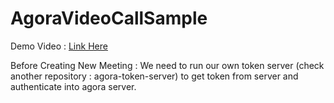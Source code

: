 # AgoraVideoCallSample

Demo Video : [Link Here](https://drive.google.com/file/d/1e8twfmhjO9UBJ3_kZzXC6edG8oA_-X7L/view?usp=share_link)

Before Creating New Meeting : We need to run our own token server (check another repository : agora-token-server) to get token from server and authenticate into agora server.
